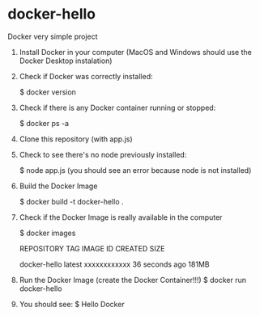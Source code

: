 # docker-hello
Docker very simple project


1) Install Docker in your computer (MacOS and Windows should use the Docker Desktop instalation)

2) Check if Docker was correctly installed:

   $ docker version

4) Check if there is any Docker container running or stopped:

   $ docker ps -a

6) Clone this repository (with app.js)

7) Check to see there's no node previously installed:

   $ node app.js (you should see an error because node is not installed)

5) Build the Docker Image

   $ docker build -t docker-hello .

7) Check if the Docker Image is really available in the computer

   $ docker images
   
   REPOSITORY     TAG       IMAGE ID       CREATED          SIZE

   docker-hello   latest    xxxxxxxxxxxx   36 seconds ago   181MB

9) Run the Docker Image (create the Docker Container!!!)
  $ docker run docker-hello

10) You should see:
  $ Hello Docker












